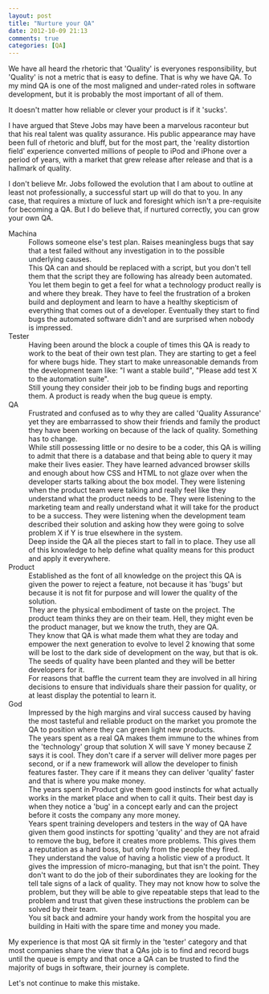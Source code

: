 ```yaml
---
layout: post
title: "Nurture your QA"
date: 2012-10-09 21:13
comments: true
categories: [QA]
---
```


We have all heard the rhetoric that 'Quality' is everyones responsibility, but 'Quality' is not a metric that is easy to define. That is why we have QA. To my mind QA is one of the most maligned and under-rated roles in software development, but it is probably the most important of all of them.

It doesn't matter how reliable or clever your product is if it 'sucks'. 

I have argued that Steve Jobs may have been a marvelous raconteur but that his real talent was quality assurance. His public appearance may have been full of rhetoric and bluff, but for the most part, the 'reality distortion field' experience converted millions of people to iPod and iPhone over a period of years, with a market that grew release after release and that is a hallmark of quality. 

I don't believe Mr. Jobs followed the evolution that I am about to outline at least not professionally, a successful start up will do that to you. In any case, that requires a mixture of luck and foresight which isn't a pre-requisite for becoming a QA. But I do believe that, if nurtured correctly, you can grow your own QA.

<!-- more -->

<dl>
<dt>Machina</dt>

<dd>Follows someone else's test plan. Raises meaningless bugs that say that a test failed without any investigation in to the possible underlying causes. </dd>

<dd>This QA can and should be replaced with a script, but you don't tell them that the script they are following has already been automated. You let them begin to get a feel for what a technology product really is and where they break. They have to feel the frustration of a broken build and deployment and learn to have a healthy skepticism of everything that comes out of a developer. Eventually they start to find bugs the automated software didn't and are surprised when nobody is impressed. </dd>


<dt>Tester</dt>

<dd>Having been around the block a couple of times this QA is ready to work to the beat of their own test plan. They are starting to get a feel for where bugs hide. They start to make unreasonable demands from the development team like: "I want a stable build", "Please add test X to the automation suite".</dd>

<dd>Still young they consider their job to be finding bugs and reporting them. A product is ready when the bug queue is empty.</dd>

<dt>QA</dt>

<dd>Frustrated and confused as to why they are called 'Quality Assurance' yet they are embarrassed to show their friends and family the product they have been working on because of the lack of quality. Something has to change.</dd>

<dd>While still possessing little or no desire to be a coder, this QA is willing to admit that there is a database and that being able to query it may make their lives easier. They have learned advanced browser skills and enough about how CSS and HTML to not glaze over when the developer starts talking about the box model. They were listening when the product team were talking and really feel like they understand what the product needs to be. They were listening to the marketing team and really understand what it will take for the product to be a success. They were listening when the development team described their solution and asking how they were going to solve problem X if Y is true elsewhere in the system.</dd>

<dd>Deep inside the QA all the pieces start to fall in to place. They use all of this knowledge to help define what quality means for this product and apply it everywhere. </dd>

<dt>Product</dt>

<dd>Established as the font of all knowledge on the project this QA is given the power to reject a feature, not because it has 'bugs' but because it is not fit for purpose and will lower the quality of the solution.</dd>

<dd>They are the physical embodiment of taste on the project. The product team thinks they are on their team. Hell, they might even be the product manager, but we know the truth, they are QA.</dd>

<dd>They know that QA is what made them what they are today and empower the next generation to evolve to level 2 knowing that some will be lost to the dark side of development on the way, but that is ok. The seeds of quality have been planted and they will be better developers for it.</dd>

<dd>For reasons that baffle the current team they are involved in all hiring decisions to ensure that individuals share their passion for quality, or at least display the potential to learn it.
</dd>

<dt>God</dt>

<dd>Impressed by the high margins and viral success caused by having the most tasteful and reliable product on the market you promote the QA to position where they can green light new products. </dd>

<dd>The years spent as a real QA makes them immune to the whines from the 'technology' group that solution X will save Y money because Z says it is cool. They don't care if a server will deliver more pages per second, or if a new framework will allow the developer to finish features faster. They care if it means they can deliver 'quality' faster and that is where you make money.</dd>

<dd>The years spent in Product give them good instincts for what actually works in the market place and when to call it quits. Their best day is when they notice a 'bug' in a concept early and can the project before it costs the company any more money.</dd>

<dd>Years spent training developers and testers in the way of QA have given them good instincts for spotting 'quality' and they are not afraid to remove the bug, before it creates more problems. This gives them a reputation as a hard boss, but only from the people they fired.</dd>

<dd>They understand the value of having a holistic view of a product. It gives the impression of micro-managing, but that isn't the point. They don't want to do the job of their subordinates they are looking for the tell tale signs of a lack of quality. They may not know how to solve the problem, but they will be able to give repeatable steps that lead to the problem and trust that given these instructions the problem can be solved by their team.</dd>

<dd>You sit back and admire your handy work from the hospital you are building in Haiti with the spare time and money you made. </dd>  
</dl>

My experience is that most QA sit firmly in the 'tester' category and that most companies share the view that a QAs job is to find and record bugs until the queue is empty and that once a QA can be trusted to find the majority of bugs in software, their journey is complete. 

Let's not continue to make this mistake.